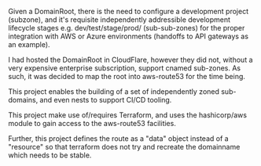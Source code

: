 Given a DomainRoot, there is the need to configure a development project (subzone), and it's requisite independently addressible development lifecycle stages e.g. dev/test/stage/prod/ (sub-sub-zones) for the proper integration with AWS or Azure environments (handoffs to API gateways as an example).

I had hosted the DomainRoot in CloudFlare, however they did not, without a very expensive enterprise subscription, support cnamed sub-zones.  As such, it was decided to map the root into aws-route53 for the time being.

This project enables the building of a set of independently zoned sub-domains, and even nests to support CI/CD tooling.

This project make use of/requires Terraform, and uses the hashicorp/aws module to gain access to the aws-route53 facilities.

Further, this project defines the route as a "data" object instead of a "resource" so that terraform does not try and recreate the domainname which needs to be stable.
